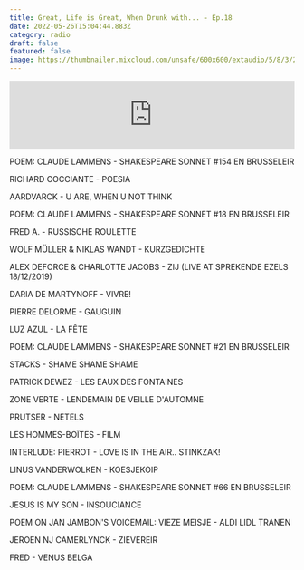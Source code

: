 ```yaml
---
title: Great, Life is Great, When Drunk with... - Ep.18
date: 2022-05-26T15:04:44.883Z
category: radio
draft: false
featured: false
image: https://thumbnailer.mixcloud.com/unsafe/600x600/extaudio/5/8/3/2/c4f0-87d5-4e91-9406-817159841e33
---
```

<iframe width="100%" height="120" src="https://www.mixcloud.com/widget/iframe/?hide_cover=1&feed=%2FTheWordMagazine%2Falex-deforce-020320%2F" frameborder="0" ></iframe>

POEM: CLAUDE LAMMENS - SHAKESPEARE SONNET #154 EN BRUSSELEIR

RICHARD COCCIANTE - POESIA

AARDVARCK - U ARE, WHEN U NOT THINK

POEM: CLAUDE LAMMENS - SHAKESPEARE SONNET #18 EN BRUSSELEIR

FRED A. - RUSSISCHE ROULETTE

WOLF MÜLLER & NIKLAS WANDT - KURZGEDICHTE

ALEX DEFORCE & CHARLOTTE JACOBS - ZIJ (LIVE AT SPREKENDE EZELS 18/12/2019)

DARIA DE MARTYNOFF - VIVRE!

PIERRE DELORME - GAUGUIN

LUZ AZUL - LA FÊTE

POEM: CLAUDE LAMMENS - SHAKESPEARE SONNET #21 EN BRUSSELEIR

STACKS - SHAME SHAME SHAME

PATRICK DEWEZ - LES EAUX DES FONTAINES

ZONE VERTE - LENDEMAIN DE VEILLE D'AUTOMNE

PRUTSER - NETELS

LES HOMMES-BOÎTES - FILM

INTERLUDE: PIERROT - LOVE IS IN THE AIR.. STINKZAK!

LINUS VANDERWOLKEN - KOESJEKOIP

POEM: CLAUDE LAMMENS - SHAKESPEARE SONNET #66 EN BRUSSELEIR

JESUS IS MY SON - INSOUCIANCE

POEM ON JAN JAMBON'S VOICEMAIL: VIEZE MEISJE - ALDI LIDL TRANEN

JEROEN NJ CAMERLYNCK - ZIEVEREIR

FRED - VENUS BELGA